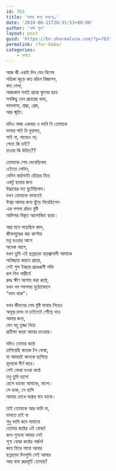 ```yaml
---
id: 763
title: 'বাবার জন্য কখনো…'
date: '2010-06-21T20:31:53+00:00'
author: 'শর্মা লুনা'
layout: post
guid: 'https://bn.sharmaluna.com/?p=763'
permalink: /for-baba/
categories:
    - কবিতা
---
```


আজ কী একটা দিন যেন বিশেষ  
পত্রিকা জুড়ে কত রঙিন বিজ্ঞাপন,  
কত লেখা,  
আজকাল সবাই প্রচার স্কুলের ছাত্র  
সবকিছু যেন প্রচারের খাদ্য,  
ভালবাসা, শ্রদ্ধা, প্রেম,  
আর স্মৃতি।

যদিও আজ একবার ও ভাবি নি তোমাকে  
ভাবার পাই নি ফুরসত,  
পাই না, পাবোও না;  
পেতে কি চাই?  
চাওয়া কি উচিত??

তোমাকে শেষ ভেবেছিলাম  
এইতো সেদিন,  
যেদিন কাঠফাটা রৌদ্রের নিচে  
একটু ছায়ার জন্য  
উদ্ভ্রান্তের মত ছুটেছিলাম।  
যখন তোমাকে ভাবতেই  
ঈশ্বর আমার জন্য ছুঁড়ে দিয়েছিলেন  
এক পশলা রঙিন বৃষ্টি  
আদিগন্ত বিস্তৃত আলোকিত ছায়া।

আর মনে পড়েছিল কাল,  
জীবনযু্দ্ধের ঝড় ঝাপ্টায়  
মগ্ন হওয়ার আগে  
অনেক আগে,  
যখন তুমি এই ছন্নছাড়া হাড়জ্বালানী আমাকে  
অনিচ্ছায় করতে প্রহার,  
সেই শুভ ইচ্ছার প্রচণ্ডরূপী শক্তি  
রূপ নিল গাম্ভীর্যে  
রুদ্ধ ক্ষীণ আশায় ভরা কণ্ঠে,  
যখন বল সবসময় মুঠোফোনে  
“ভাল থাক”।

যখন জীবনের মেঘ বৃষ্টি মাথায় নিয়েও  
অমূল্য রসদ না চাইতেই পৌঁছে দাও  
আমার জন্য,  
যেন বহু তৃষ্ণা নিয়ে  
প্রতীক্ষা করো আমার চাওয়ার।

যদিও তোমার কণ্ঠে  
চাপিয়েছি কয়েক টন বোঝা,  
যা আমারই কানকে ছাপিয়ে  
হৃদয়কে দীর্ণ করে।  
সেই বোঝা বওয়া কণ্ঠে  
তবু তুমি হাসো  
হেসে ডাকো আমাকে, মাগো।  
সে ডাক, সে হাসি  
আমার চোখে অশ্রুর বান ডাকে।

তাই তোমাকে আর ভাবি না,  
ভাবতে চাই না  
শুধু ভাবি কবে নামাবো  
তোমার কণ্ঠের এই বোঝা!  
কবে শুনবো আবার সেই  
শূণ্য বোঝা কণ্ঠের গর্জন!  
কবে ফিরে পাবো আবার  
ছন্নছাড়া দিনগুলি সেই আমার  
আর বাবা রুদ্রমূর্তি তোমার?